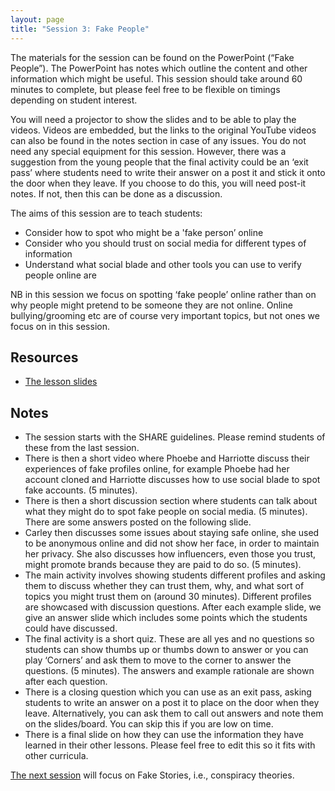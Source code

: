 ```yaml
--- 
layout: page
title: "Session 3: Fake People"
---
```


The materials for the session can be found on the PowerPoint (“Fake People”).  The PowerPoint has notes which outline the content and other information which might be useful.  This session should take around 60 minutes to complete, but please feel free to be flexible on timings depending on student interest.  

You will need a projector to show the slides and to be able to play the videos.  Videos are embedded, but the links to the original YouTube videos can also be found in the notes section in case of any issues.  You do not need any special equipment for this session. However, there was a suggestion from the young people that the final activity could be an ‘exit pass’ where students need to write their answer on a post it and stick it onto the door when they leave.  If you choose to do this, you will need post-it notes. If not, then this can be done as a discussion.  

The aims of this session are to teach students:
*	Consider how to spot who might be a 'fake person’ online
*	Consider who you should trust on social media for different types of information
*	Understand what social blade and other tools you can use to verify people online are

NB in this session we focus on spotting ‘fake people’ online rather than on why people might pretend to be someone they are not online. Online bullying/grooming etc are of course very important topics, but not ones we focus on in this session. 

## Resources
* [The lesson slides]({{site.baseurl}}/assets/lessons/3.Fake_People.pptx)

## Notes

*	The session starts with the SHARE guidelines.  Please remind students of these from the last session.  
*	There is then a short video where Phoebe and Harriotte discuss their experiences of fake profiles online, for example Phoebe had her account cloned and Harriotte discusses how to use social blade to spot fake accounts. (5 minutes).
*	There is then a short discussion section where students can talk about what they might do to spot fake people on social media. (5 minutes).  There are some answers posted on the following slide.
*	Carley then discusses some issues about staying safe online, she used to be anonymous online and did not show her face, in order to maintain her privacy. She also discusses how influencers, even those you trust, might promote brands because they are paid to do so. (5 minutes).
*	The main activity involves showing students different profiles and asking them to discuss whether they can trust them, why, and what sort of topics you might trust them on (around 30 minutes).  Different profiles are showcased with discussion questions.  After each example slide, we give an answer slide which includes some points which the students could have discussed.
*	The final activity is a short quiz.  These are all yes and no questions so students can show thumbs up or thumbs down to answer or you can play ‘Corners’ and ask them to move to the corner to answer the questions.  (5 minutes).  The answers and example rationale are shown after each question.  
*	There is a closing question which you can use as an exit pass, asking students to write an answer on a post it to place on the door when they leave. Alternatively, you can ask them to call out answers and note them on the slides/board.  You can skip this if you are low on time.
*	There is a final slide on how they can use the information they have learned in their other lessons.  Please feel free to edit this so it fits with other curricula.  

[The next session](session4) will focus on Fake Stories, i.e., conspiracy theories.  

